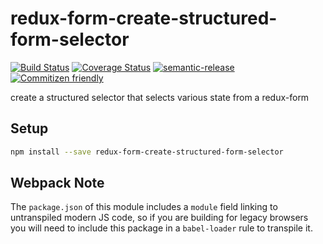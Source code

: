 # redux-form-create-structured-form-selector

[![Build Status](https://travis-ci.org/jcoreio/redux-form-create-structured-form-selector.svg?branch=master)](https://travis-ci.org/jcoreio/redux-form-create-structured-form-selector)
[![Coverage Status](https://codecov.io/gh/jcoreio/redux-form-create-structured-form-selector/branch/master/graph/badge.svg)](https://codecov.io/gh/jcoreio/redux-form-create-structured-form-selector)
[![semantic-release](https://img.shields.io/badge/%20%20%F0%9F%93%A6%F0%9F%9A%80-semantic--release-e10079.svg)](https://github.com/semantic-release/semantic-release)
[![Commitizen friendly](https://img.shields.io/badge/commitizen-friendly-brightgreen.svg)](http://commitizen.github.io/cz-cli/)

create a structured selector that selects various state from a redux-form

## Setup

```sh
npm install --save redux-form-create-structured-form-selector
```

## Webpack Note

The `package.json` of this module includes a `module` field linking to untranspiled modern JS code, so if you are building for
legacy browsers you will need to include this package in a `babel-loader` rule to transpile it.

